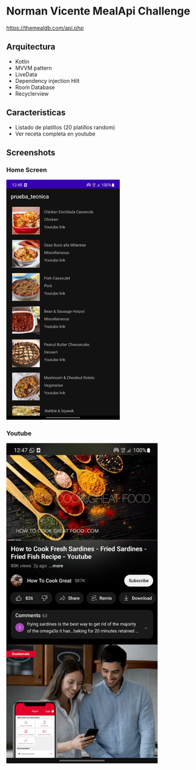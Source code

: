 # Norman Vicente MealApi Challenge

https://themealdb.com/api.php

## Arquitectura
- Kotlin
- MVVM pattern
- LiveData
- Dependency injection Hilt 
- Room Database 
- Recyclerview

## Caracteristicas
- Listado de platillos (20 platillos random)
- Ver receta completa en youtube

## Screenshots

### Home Screen

<img width="300" src="https://github.com/normanaspx/MealApiChallenge/blob/master/imgs/home.jpeg?raw=true" alt="Home"/>

### Youtube

<img width="400" src="https://github.com/normanaspx/MealApiChallenge/blob/master/imgs/yt.jpeg?raw=true" alt="Home"/>







